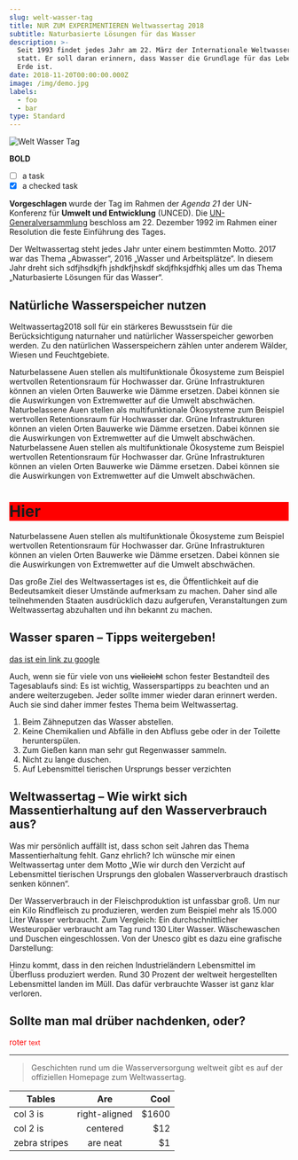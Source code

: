 ```yaml
---
slug: welt-wasser-tag
title: NUR ZUM EXPERIMENTIEREN Weltwassertag 2018
subtitle: Naturbasierte Lösungen für das Wasser
description: >-
  Seit 1993 findet jedes Jahr am 22. März der Internationale Weltwassertag
  statt. Er soll daran erinnern, dass Wasser die Grundlage für das Leben auf der
  Erde ist.
date: 2018-11-20T00:00:00.000Z
image: /img/demo.jpg
labels:
  - foo
  - bar
type: Standard
---
```


![Welt Wasser Tag](./img/welt-wasser-tag.jpg)

<strong>BOLD</strong>

- [ ] a task
- [x] a checked task

**Vorgeschlagen** wurde der Tag im Rahmen der _Agenda 21_ der UN-Konferenz für
**Umwelt und Entwicklung** (UNCED). Die
[UN-Generalversammlung](https://cardamonchai.com) beschloss am 22. Dezember 1992
im Rahmen einer Resolution die feste Einführung des Tages.

Der Weltwassertag steht jedes Jahr unter einem bestimmten Motto. 2017 war das
Thema „Abwasser“, 2016 „Wasser und Arbeitsplätze“. In diesem Jahr dreht sich
sdfjhsdkjfh jshdkfjhskdf skdjfhksjdfhkj alles um das Thema „Naturbasierte
Lösungen für das Wasser“.

## Natürliche **Wasserspeicher** nutzen

Weltwassertag2018 soll für ein stärkeres Bewusstsein für die Berücksichtigung
naturnaher und natürlicher Wasserspeicher geworben werden. Zu den natürlichen
Wasserspeichern zählen unter anderem Wälder, Wiesen und Feuchtgebiete.

<Layout typ="drei-spalten">
  <Spalte>
    Naturbelassene Auen stellen als multifunktionale Ökosysteme zum Beispiel
    wertvollen Retentionsraum für Hochwasser dar. Grüne Infrastrukturen können an
    vielen Orten Bauwerke wie Dämme ersetzen. Dabei können sie die Auswirkungen von
    Extremwetter auf die Umwelt abschwächen.
  </Spalte>
  <Spalte>
    Naturbelassene Auen stellen als multifunktionale Ökosysteme zum Beispiel
    wertvollen Retentionsraum für Hochwasser dar. Grüne Infrastrukturen können an
    vielen Orten Bauwerke wie Dämme ersetzen. Dabei können sie die Auswirkungen von
    Extremwetter auf die Umwelt abschwächen.
  </Spalte>
  <Spalte>
    Naturbelassene Auen stellen als multifunktionale Ökosysteme zum Beispiel
    wertvollen Retentionsraum für Hochwasser dar. Grüne Infrastrukturen können an
    vielen Orten Bauwerke wie Dämme ersetzen. Dabei können sie die Auswirkungen von
    Extremwetter auf die Umwelt abschwächen.
  </Spalte>
</Layout>

<Newsletterbox />

<Youtube src="ndfnsndf"/>

<h1 style='background: red'>Hier</h1>

<Gallery type='dreispaltig' folder='./bilder' />

Naturbelassene Auen stellen als multifunktionale Ökosysteme zum Beispiel
wertvollen Retentionsraum für Hochwasser dar. Grüne Infrastrukturen können an
vielen Orten Bauwerke wie Dämme ersetzen. Dabei können sie die Auswirkungen von
Extremwetter auf die Umwelt abschwächen.

Das große Ziel des Weltwassertages ist es, die Öffentlichkeit auf die
Bedeutsamkeit dieser Umstände aufmerksam zu machen. Daher sind alle
teilnehmenden Staaten ausdrücklich dazu aufgerufen, Veranstaltungen zum
Weltwassertag abzuhalten und ihn bekannt zu machen.

## Wasser sparen – Tipps weitergeben!

[das ist ein link zu google][1]

Auch, wenn sie für viele von uns ~~vielleicht~~ schon fester Bestandteil des
Tagesablaufs sind: Es ist wichtig, Wasserspartipps zu beachten und an andere
weiterzugeben. Jeder sollte immer wieder daran erinnert werden. Auch sie sind
daher immer festes Thema beim Weltwassertag.

1.  Beim Zähneputzen das Wasser abstellen.
2.  Keine Chemikalien und Abfälle in den Abfluss gebe oder in der Toilette
    herunterspülen.
3.  Zum Gießen kann man sehr gut Regenwasser sammeln.
4.  Nicht zu lange duschen.
5.  Auf Lebensmittel tierischen Ursprungs besser verzichten

## Weltwassertag – Wie wirkt sich Massentierhaltung auf den Wasserverbrauch aus?

Was mir persönlich auffällt ist, dass schon seit Jahren das Thema
Massentierhaltung fehlt. Ganz ehrlich? Ich wünsche mir einen Weltwassertag unter
dem Motto „Wie wir durch den Verzicht auf Lebensmittel tierischen Ursprungs den
globalen Wasserverbrauch drastisch senken können“.

Der Wasserverbrauch in der Fleischproduktion ist unfassbar groß. Um nur ein Kilo
Rindfleisch zu produzieren, werden zum Beispiel mehr als 15.000 Liter Wasser
verbraucht. Zum Vergleich: Ein durchschnittlicher Westeuropäer verbraucht am Tag
rund 130 Liter Wasser. Wäschewaschen und Duschen eingeschlossen. Von der Unesco
gibt es dazu eine grafische Darstellung:

Hinzu kommt, dass in den reichen Industrieländern Lebensmittel im Überfluss
produziert werden. Rund 30 Prozent der weltweit hergestellten Lebensmittel
landen im Müll. Das dafür verbrauchte Wasser ist ganz klar verloren.

## Sollte man mal drüber nachdenken, oder?

<span style='color: red'> roter <small>text</small> </span>

---

> Geschichten rund um die Wasserversorgung weltweit gibt es auf der offiziellen
> Homepage zum Weltwassertag.

| Tables        |      Are      |   Cool |
| ------------- | :-----------: | -----: |
| col 3 is      | right-aligned | \$1600 |
| col 2 is      |   centered    |   \$12 |
| zebra stripes |   are neat    |    \$1 |

[1]: https://www.mozilla.org
